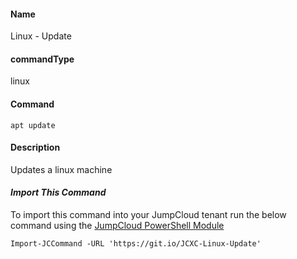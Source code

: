 #### Name

Linux - Update

#### commandType

linux

#### Command

```
apt update
```

#### Description

Updates a linux machine

#### *Import This Command*

To import this command into your JumpCloud tenant run the below command using the [JumpCloud PowerShell Module](https://github.com/TheJumpCloud/support/wiki/Installing-the-JumpCloud-PowerShell-Module)

```
Import-JCCommand -URL 'https://git.io/JCXC-Linux-Update'
```
